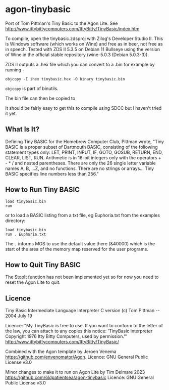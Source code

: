 # agon-tinybasic
Port of Tom Pittman's Tiny Basic to the Agon Lite. See http://www.ittybittycomputers.com/IttyBitty/TinyBasic/index.htm

To compile, open the tinybasic.zdsproj with Zilog's Developer Studio II. This is Windows software (which works on Wine) and free as in beer, not free as in speech. Tested with ZDS II 5.3.5 on Debian 11 Bullseye using the version of Wine in the official stable repository (wine-5.0.3 (Debian 5.0.3-3)).

ZDS II outputs a .hex file which you can convert to a .bin for example by running -

```
objcopy -I ihex tinybasic.hex -O binary tinybasic.bin 
```

```objcopy``` is part of binutils.

The bin file can then be copied to 

It should be fairly easy to get this to compile using SDCC but I haven't tried it yet.

## What Is It?

Defining Tiny BASIC for the Homebrew Computer Club, Pittman wrote, "Tiny BASIC is a proper subset of Dartmouth BASIC, consisting of the following statement types only: LET, PRINT, INPUT, IF, GOTO, GOSUB, RETURN, END, CLEAR, LIST, RUN. Arithmetic is in 16-bit integers only with the operators + - * / and nested parentheses. There are only the 26 single letter variable names A, B, ...Z, and no functions. There are no strings or arrays... Tiny BASIC specifies line numbers less than 256."

## How to Run Tiny BASIC

```
load tinybasic.bin
run
```

or to load a BASIC listing from a txt file, eg Euphoria.txt from the examples directory:

```
load tinybasic.bin
run . Euphoria.txt
```
The ```.``` informs MOS to use the default value there (&40000) which is the start of the area of the memory map reserved for the user programs.

## How to Quit Tiny BASIC

The StopIt function has not been implemented yet so for now you need to reset the Agon Lite to quit.

## Licence

Tiny Basic Intermediate Language Interpreter C version (c) Tom Pittman -- 2004 July 19 

Licence: 
"My TinyBasic is free to use. If you want to conform to the letter of the law, 
you can attach to any copies this notice: 'TinyBasic interpreter Copyright 1976 Itty 
Bitty Computers, used by permission.'" 
http://www.ittybittycomputers.com/IttyBitty/TinyBasic/ 

Combined with the Agon template by Jeroen Venema 
https://github.com/envenomator/Agon.
Licence: GNU General Public License v3.0

Minor changes to make it to run on Agon Lite by Tim Delmare 2023
https://github.com/oldpatientsea/agon-tinybasic
Licence: GNU General Public License v3.0

